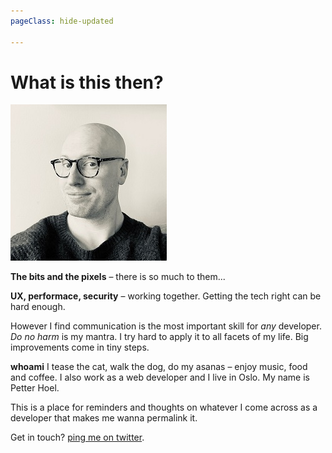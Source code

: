 ```yaml
---
pageClass: hide-updated

---
```


# What is this then?
<p>
<img src="../assets/images/petter-2.jpg" alt="petters face" class="about-image">

**The bits and the pixels** – there is so much to them...

**UX, performace, security** – working together. Getting the tech right can be hard enough.

However I find communication is the most important skill for _any_ developer. _Do no harm_ is my mantra. I try hard to apply it to all facets of my life. Big improvements come in tiny steps.

**whoami**  I tease the cat, walk the dog, do my asanas – enjoy music, food and coffee. I also work as a web developer and I live in Oslo. My name is Petter Hoel.

This is a place for reminders and thoughts on whatever I come across as a developer that makes me wanna permalink it.

Get in touch? [ping me on twitter](https://twitter.com/petterhoel "@petterhoel").
</p>
